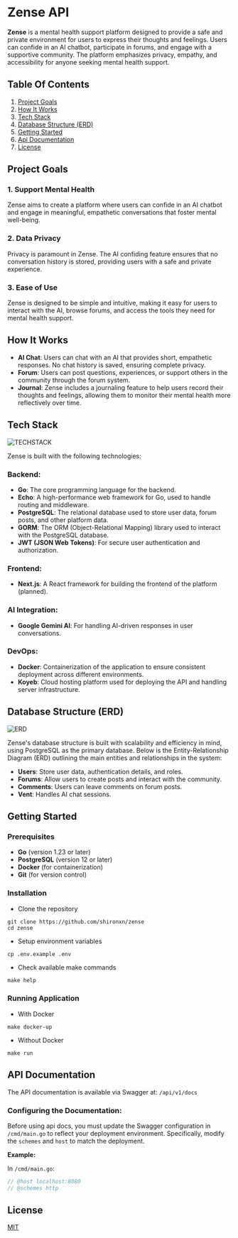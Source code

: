 # Zense API
**Zense** is a mental health support platform designed to provide a safe and private environment for users to express their thoughts and feelings. Users can confide in an AI chatbot, participate in forums, and engage with a supportive community. The platform emphasizes privacy, empathy, and accessibility for anyone seeking mental health support.

## Table Of Contents
1. [﻿Project Goals](https://app.eraser.io/workspace/usppzRKZYjnoaw6Jl9Ht#jaK5QIksWxAuQ6vkCD0zz) ﻿
2. [﻿How It Works](https://app.eraser.io/workspace/usppzRKZYjnoaw6Jl9Ht#-AyfyLrSVXZ4Uw0EiIPsl)﻿
3. [﻿Tech Stack](https://app.eraser.io/workspace/usppzRKZYjnoaw6Jl9Ht#LMZQVCCFoHciF8U3631iq) 
4. [﻿Database Structure (ERD)](https://app.eraser.io/workspace/usppzRKZYjnoaw6Jl9Ht#mx_DMObPBT974RO-Rpa9R)﻿﻿
5. [﻿Getting Started](https://app.eraser.io/workspace/usppzRKZYjnoaw6Jl9Ht#IuP4iuAxSPHRp9EY6Ny82)﻿
6. [﻿Api Documentation](https://app.eraser.io/workspace/usppzRKZYjnoaw6Jl9Ht#zVm1Q26jPwv3alsAhL8cz) 
7. [﻿License](https://app.eraser.io/workspace/usppzRKZYjnoaw6Jl9Ht#Hh37UyxLZYT5uR1J6rs5L)﻿
## Project Goals
### 1. **Support Mental Health**
 Zense aims to create a platform where users can confide in an AI chatbot and engage in meaningful, empathetic conversations that foster mental well-being.

### 2. **Data Privacy**
 Privacy is paramount in Zense. The AI confiding feature ensures that no conversation history is stored, providing users with a safe and private experience.

### 3. **Ease of Use**
 Zense is designed to be simple and intuitive, making it easy for users to interact with the AI, browse forums, and access the tools they need for mental health support.

## How It Works
- **AI Chat**: Users can chat with an AI that provides short, empathetic responses. No chat history is saved, ensuring complete privacy.
- **Forum**: Users can post questions, experiences, or support others in the community through the forum system.
- **Journal**: Zense includes a journaling feature to help users record their thoughts and feelings, allowing them to monitor their mental health more reflectively over time. 
## Tech Stack
![TECHSTACK](./assets/techstack.png)

Zense is built with the following technologies:

### Backend:
- **Go**: The core programming language for the backend.
- **Echo**: A high-performance web framework for Go, used to handle routing and middleware.
- **PostgreSQL**: The relational database used to store user data, forum posts, and other platform data.
- **GORM**: The ORM (Object-Relational Mapping) library used to interact with the PostgreSQL database.
- **JWT (JSON Web Tokens)**: For secure user authentication and authorization.
### Frontend:
- **Next.js**: A React framework for building the frontend of the platform (planned).
### AI Integration:
- **Google Gemini AI**: For handling AI-driven responses in user conversations.
### DevOps:
- **Docker**: Containerization of the application to ensure consistent deployment across different environments.
- **Koyeb**: Cloud hosting platform used for deploying the API and handling server infrastructure.
## Database Structure (ERD)
![ERD](./assets/erd.png)

Zense's database structure is built with scalability and efficiency in mind, using PostgreSQL as the primary database. Below is the Entity-Relationship Diagram (ERD) outlining the main entities and relationships in the system:

- **Users**: Store user data, authentication details, and roles.
- **Forums**: Allow users to create posts and interact with the community.
- **Comments**: Users can leave comments on forum posts.
- **Vent**: Handles AI chat sessions.
## Getting Started
### Prerequisites
- **Go** (version 1.23 or later)
- **PostgreSQL** (version 12 or later)
- **Docker** (for containerization)
- **Git** (for version control)
### Installation
- Clone the repository
```
git clone https://github.com/shironxn/zense
cd zense
```
- Setup environment variables
```
cp .env.example .env
```
- Check available make commands
```bash
﻿make help 
```
### Running Application
- With Docker
```
make docker-up
```
- Without Docker
```
﻿make run 
```
## API Documentation
The API documentation is available via Swagger at: `/api/v1/docs` 

### Configuring the Documentation:
Before using api docs, you must update the Swagger configuration in `/cmd/main.go` to reflect your deployment environment. Specifically, modify the `schemes` and `host` to match the deployment.

**Example:**

In `/cmd/main.go`:

```go
// @host localhost:8080
// @schemes http
```
## License
[﻿MIT](https://choosealicense.com/licenses/mit/) 

